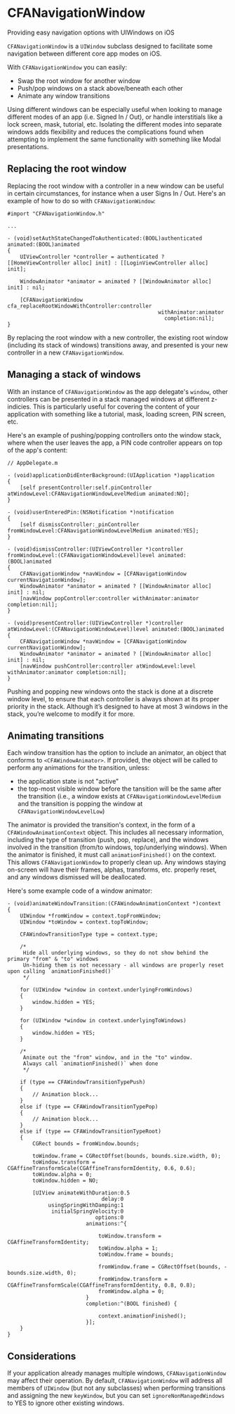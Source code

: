 # CFANavigationWindow
Providing easy navigation options with UIWindows on iOS

`CFANavigationWindow` is a `UIWindow` subclass designed to facilitate some navigation between different core app modes on iOS. 

With `CFANavigationWindow` you can easily:
- Swap the root window for another window
- Push/pop windows on a stack above/beneath each other
- Animate any window transitions

Using different windows can be especially useful when looking to manage different modes of an app (i.e. Signed In / Out), or handle interstitials like a lock screen, mask, tutorial, etc. Isolating the different modes into separate windows adds flexibility and reduces the complications found when attempting to implement the same functionality with something like Modal presentations.

## Replacing the root window

Replacing the root window with a controller in a new window can be useful in certain circumstances, for instance when a user Signs In / Out. Here's an example of how to do so with `CFANavigationWindow`:

```
#import "CFANavigationWindow.h"

...

- (void)setAuthStateChangedToAuthenticated:(BOOL)authenticated animated:(BOOL)animated
{
    UIViewController *controller = authenticated ? [[HomeViewController alloc] init] : [[LoginViewController alloc] init];
    
    WindowAnimator *animator = animated ? [[WindowAnimator alloc] init] : nil;

    [CFANavigationWindow cfa_replaceRootWindowWithController:controller
                                                withAnimator:animator
                                                  completion:nil];
}
```

By replacing the root window with a new controller, the existing root window (including its stack of windows) transitions away, and presented is your new controller in a new `CFANavigationWindow`.

## Managing a stack of windows

With an instance of `CFANavigationWindow` as the app delegate's `window`, other controllers can be presented in a stack managed windows at different z-indicies. This is particularly useful for covering the content of your application with something like a tutorial, mask, loading screen, PIN screen, etc.

Here's an example of pushing/popping controllers onto the window stack, where when the user leaves the app, a PIN code controller appears on top of the app's content:
```
// AppDelegate.m

- (void)applicationDidEnterBackground:(UIApplication *)application
{
    [self presentController:self.pinController atWindowLevel:CFANavigationWindowLevelMedium animated:NO];
}

- (void)userEnteredPin:(NSNotification *)notification
{
    [self dismissController:_pinController fromWindowLevel:CFANavigationWindowLevelMedium animated:YES];
}

- (void)dismissController:(UIViewController *)controller fromWindowLevel:(CFANavigationWindowLevel)level animated:(BOOL)animated
{
    CFANavigationWindow *navWindow = [CFANavigationWindow currentNavigationWindow];
    WindowAnimator *animator = animated ? [[WindowAnimator alloc] init] : nil;
    [navWindow popController:controller withAnimator:animator completion:nil];
}

- (void)presentController:(UIViewController *)controller atWindowLevel:(CFANavigationWindowLevel)level animated:(BOOL)animated
{
    CFANavigationWindow *navWindow = [CFANavigationWindow currentNavigationWindow];
    WindowAnimator *animator = animated ? [[WindowAnimator alloc] init] : nil;
    [navWindow pushController:controller atWindowLevel:level withAnimator:animator completion:nil];
}
```

Pushing and popping new windows onto the stack is done at a discrete window level, to ensure that each controller is always shown at its proper priority in the stack. Although it’s designed to have at most 3 windows in the stack, you’re welcome to modify it for more.

## Animating transitions

Each window transition has the option to include an animator, an object that conforms to `<CFAWindowAnimator>`. 
If provided, the object will be called to perform any animations for the transition, unless:
- the application state is not "active"
- the top-most visible window before the tansition will be the same after the transition (i.e., a window exists at `CFANavigationWindowLevelMedium` and the transition is popping the window at `CFANavigationWindowLevelLow`)

The animator is provided the transition's context, in the form of a `CFAWindowAnimationContext` object. This includes all necessary information, including the type of transition (push, pop, replace), and the windows involved in the transition (from/to windows, top/underlying windows). 
When the animator is finished, it must call `animationFinished()` on the context. This allows `CFANavigationWindow` to properly clean up. Any windows staying on-screen will have their frames, alphas, transforms, etc. properly reset, and any windows dismissed will be deallocated.

Here's some example code of a window animator:

```
- (void)animateWindowTransition:(CFAWindowAnimationContext *)context
{
    UIWindow *fromWindow = context.topFromWindow;
    UIWindow *toWindow = context.topToWindow;
    
    CFAWindowTransitionType type = context.type;
    
    /* 
     Hide all underlying windows, so they do not show behind the primary "from" & "to" windows
     Un-hiding them is not necessary - all windows are properly reset upon calling `animationFinished()`
     */
    
    for (UIWindow *window in context.underlyingFromWindows)
    {
        window.hidden = YES;
    }
    
    for (UIWindow *window in context.underlyingToWindows)
    {
        window.hidden = YES;
    }
    
    /* 
     Animate out the "from" window, and in the "to" window. 
     Always call `animationFinished()` when done
     */
    
    if (type == CFAWindowTransitionTypePush)
    {
        // Animation block...
    }
    else if (type == CFAWindowTransitionTypePop)
    {
        // Animation block...
    }
    else if (type == CFAWindowTransitionTypeRoot)
    {
        CGRect bounds = fromWindow.bounds;
        
        toWindow.frame = CGRectOffset(bounds, bounds.size.width, 0);
        toWindow.transform = CGAffineTransformScale(CGAffineTransformIdentity, 0.6, 0.6);
        toWindow.alpha = 0;
        toWindow.hidden = NO;
        
        [UIView animateWithDuration:0.5
                              delay:0
             usingSpringWithDamping:1
              initialSpringVelocity:0
                            options:0
                         animations:^{
                             
                             toWindow.transform = CGAffineTransformIdentity;
                             toWindow.alpha = 1;
                             toWindow.frame = bounds;
                             
                             fromWindow.frame = CGRectOffset(bounds, -bounds.size.width, 0);
                             fromWindow.transform = CGAffineTransformScale(CGAffineTransformIdentity, 0.8, 0.8);
                             fromWindow.alpha = 0;
                         }
                         completion:^(BOOL finished) {
                             
                             context.animationFinished();
                         }];
    }
}
```

## Considerations

If your application already manages multiple windows, `CFANavigationWindow` may affect their operation. By default, `CFANavigationWindow` will address all members of `UIWindow` (but not any subclasses) when performing transitions and assigning the new `keyWindow`, but you can set `ignoreNonManagedWindows` to YES to ignore other existing windows.
